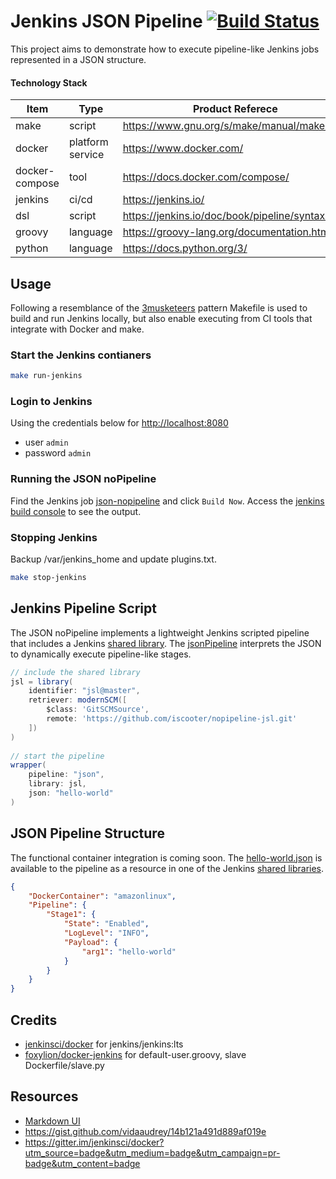 # Jenkins JSON Pipeline [![Build Status](https://travis-ci.com/iscooter/nopipeline-containers.svg?branch=master)](https://travis-ci.com/iscooter/nopipeline-containers)
This project aims to demonstrate how to execute pipeline-like Jenkins jobs represented in a JSON structure.
#### Technology Stack
| Item           | Type | Product Referece   | Project Ref
|----------------|---------------|---------------|---------------|
| make | script | https://www.gnu.org/s/make/manual/make.html | [MakeFile](Makefile)
| docker | platform service | https://www.docker.com/ | [Dockerfiles](docker)
| docker-compose | tool | https://docs.docker.com/compose/ | [docker-compose.yml](docker-compose.yml)
| jenkins | ci/cd | https://jenkins.io/ | 
| dsl | script | https://jenkins.io/doc/book/pipeline/syntax/ | [jsonPipeline.groovy](https://github.com/iscooter/nopipeline-jsl/blob/master/vars/jsonPipeline.groovy)
| groovy | language | https://groovy-lang.org/documentation.html | [nopipeline](https://github.com/iscooter/nopipeline-jsl/tree/master/src/nopipeline)
| python | language | https://docs.python.org/3/ | 

## Usage
Following a resemblance of the [3musketeers](https://3musketeers.io/) pattern Makefile is used to build and run Jenkins locally, but also enable executing from CI tools that integrate with Docker and make.
### Start the Jenkins contianers
```sh
make run-jenkins
```
### Login to Jenkins
Using the credentials below for [http://localhost:8080](http://localhost:8080)
 - user `admin`
 - password `admin`
### Running the JSON noPipeline
Find the Jenkins job [json-nopipeline](http://localhost:8080/job/json-nopipeline/) and click `Build Now`.  Access the [jenkins build console](http://localhost:8080/job/json-nopipeline/1/consoleFull) to see the output.
### Stopping Jenkins
Backup /var/jenkins_home and update plugins.txt.
```sh
make stop-jenkins
```
## Jenkins Pipeline Script
The JSON noPipeline implements a lightweight Jenkins scripted pipeline that includes a Jenkins [shared library](https://jenkins.io/doc/book/pipeline/shared-libraries/#directory-structure).  The [jsonPipeline](https://github.com/iscooter/nopipeline-jsl/blob/master/vars/jsonPipeline.groovy) interprets the JSON to dynamically execute pipeline-like stages.
```groovy
// include the shared library
jsl = library(
    identifier: "jsl@master",
    retriever: modernSCM([
        $class: 'GitSCMSource',
        remote: 'https://github.com/iscooter/nopipeline-jsl.git'
    ])
)
 
// start the pipeline
wrapper(
    pipeline: "json",
    library: jsl,
    json: "hello-world"
)
```
## JSON Pipeline Structure
The functional container integration is coming soon.
The [hello-world.json](https://github.com/iscooter/nopipeline-json/blob/master/resources/nopipelines/hello-world.json) is available to the pipeline as a resource in one of the Jenkins [shared libraries](https://jenkins.io/doc/book/pipeline/shared-libraries/#directory-structure).
```json
{
    "DockerContainer": "amazonlinux",
    "Pipeline": {
        "Stage1": {
            "State": "Enabled",
            "LogLevel": "INFO",
            "Payload": {
                "arg1": "hello-world"
            }
        }
    }
}
```
## Credits
 - [jenkinsci/docker](https://github.com/jenkinsci/docker) for jenkins/jenkins:lts
 - [foxylion/docker-jenkins](https://github.com/foxylion/docker-jenkins) for default-user.groovy, slave Dockerfile/slave.py

## Resources
 - [Markdown UI](https://dillinger.io/)
 - https://gist.github.com/vidaaudrey/14b121a491d889af019e
 - https://gitter.im/jenkinsci/docker?utm_source=badge&utm_medium=badge&utm_campaign=pr-badge&utm_content=badge